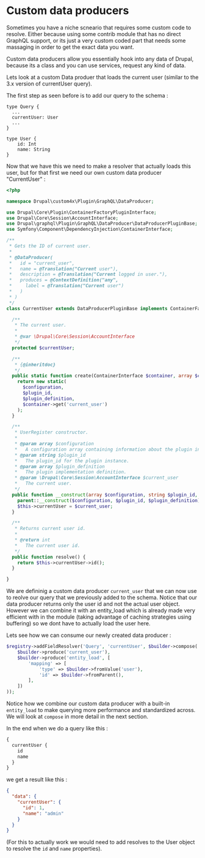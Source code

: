 # Custom data producers

Sometimes you have a niche scneario that requires some custom code to resolve. Either because using some contrib module that has no direct GraphQL support, or its just a very custom coded part that needs some massaging in order to get the exact data you want.

Custom data producers allow you essentially hook into any data of Drupal, because its a class and you can use services, request any kind of data.

Lets look at a custom Data produer that loads the current user (similar to the 3.x version of currentUser query).

The first step as seen before  is to add our query to the schema : 

``` 
type Query {
  ...
  currentUser: User
  ...
}

type User {
    id: Int
    name: String
}
```

Now that we have this we need to make a resolver that actually loads this user, but for that first we need our own custom data producer "CurrentUser" : 

```php
<?php

namespace Drupal\custom4x\Plugin\GraphQL\DataProducer;

use Drupal\Core\Plugin\ContainerFactoryPluginInterface;
use Drupal\Core\Session\AccountInterface;
use Drupal\graphql\Plugin\GraphQL\DataProducer\DataProducerPluginBase;
use Symfony\Component\DependencyInjection\ContainerInterface;

/**
 * Gets the ID of current user.
 *
 * @DataProducer(
 *   id = "current_user",
 *   name = @Translation("Current user"),
 *   description = @Translation("Current logged in user."),
 *   produces = @ContextDefinition("any",
 *     label = @Translation("Current user")
 *   )
 * )
 */
class CurrentUser extends DataProducerPluginBase implements ContainerFactoryPluginInterface {

  /**
   * The current user.
   *
   * @var \Drupal\Core\Session\AccountInterface
   */
  protected $currentUser;

  /**
   * {@inheritdoc}
   */
  public static function create(ContainerInterface $container, array $configuration, $plugin_id, $plugin_definition) {
    return new static(
      $configuration,
      $plugin_id,
      $plugin_definition,
      $container->get('current_user')
    );
  }

  /**
   * UserRegister constructor.
   *
   * @param array $configuration
   *   A configuration array containing information about the plugin instance.
   * @param string $plugin_id
   *   The plugin_id for the plugin instance.
   * @param array $plugin_definition
   *   The plugin implementation definition.
   * @param \Drupal\Core\Session\AccountInterface $current_user
   *   The current user.
   */
  public function __construct(array $configuration, string $plugin_id, array $plugin_definition, AccountInterface $current_user) {
    parent::__construct($configuration, $plugin_id, $plugin_definition);
    $this->currentUser = $current_user;
  }

  /**
   * Returns current user id.
   *
   * @return int
   *   The current user id.
   */
  public function resolve() {
    return $this->currentUser->id();
  }

}

```

We are defininig a custom data producer `current_user` that we can now use to reolve our query that we previously added to the schema.  Notice that our data producer returns only the user id and not the actual user object. However we can combine it with an entity_load which is already made very efficient with in the module (taking advantage of caching strategies using buffering) so we dont have to actually load the user here.

Lets see how we can consume our newly created data producer : 

```php
$registry->addFieldResolver('Query', 'currentUser', $builder->compose(
    $builder->produce('current_user'),
    $builder->produce('entity_load', [
        'mapping' => [
            'type' => $builder->fromValue('user'),
            'id' => $builder->fromParent(),
        ],
    ])
));
```

Notice how we combine our custom data producer with a built-in `entity_load` to make querying more performance and standardized across. We will look at `compose` in more detail in the next section.

In the end when we do a query like this : 

```graphql
{
  currentUser {
    id
    name
  }
}
```

we get a result like this : 

```json
{
  "data": {
    "currentUser": {
      "id": 1,
      "name": "admin"
    }
  }
}
```

(For this to actually work we would need to add resolves to the User object to resolve the `id` and `name` properties).